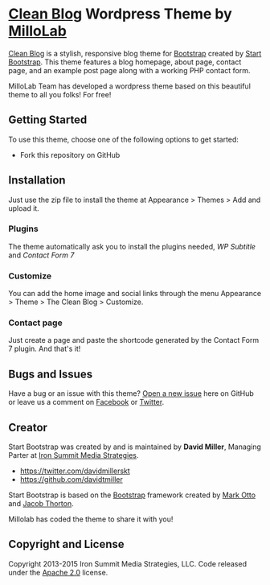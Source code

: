 # [Clean Blog](http://startbootstrap.com/template-overviews/clean-blog/) Wordpress Theme by [MilloLab](http://millolab.com)

[Clean Blog](http://startbootstrap.com/template-overviews/clean-blog/) is a stylish, responsive blog theme for [Bootstrap](http://getbootstrap.com/) created by [Start Bootstrap](http://startbootstrap.com/). This theme features a blog homepage, about page, contact page, and an example post page along with a working PHP contact form.

MilloLab Team has developed a wordpress theme based on this beautiful theme to all you folks! For free!

## Getting Started

To use this theme, choose one of the following options to get started:
* Fork this repository on GitHub

## Installation

Just use the zip file to install the theme at Appearance > Themes > Add and upload it. 

### Plugins

The theme automatically ask you to install the plugins needed, *WP Subtitle* and *Contact Form 7*

### Customize

You can add the home image and social links through the menu Appearance > Theme > The Clean Blog > Customize. 

### Contact page

Just create a page and paste the shortcode generated by the Contact Form 7 plugin. And that's it!

## Bugs and Issues

Have a bug or an issue with this theme? [Open a new issue](https://github.com/MilloLab/free-wp-theme-clean-blog/issues) here on GitHub or leave us a comment on [Facebook](http://facebook.com/millolab) or [Twitter](http://twitter.com/millolab).

## Creator

Start Bootstrap was created by and is maintained by **David Miller**, Managing Parter at [Iron Summit Media Strategies](http://www.ironsummitmedia.com/).

* https://twitter.com/davidmillerskt
* https://github.com/davidtmiller

Start Bootstrap is based on the [Bootstrap](http://getbootstrap.com/) framework created by [Mark Otto](https://twitter.com/mdo) and [Jacob Thorton](https://twitter.com/fat).

Millolab has coded the theme to share it with you!

## Copyright and License

Copyright 2013-2015 Iron Summit Media Strategies, LLC. Code released under the [Apache 2.0](https://github.com/IronSummitMedia/startbootstrap-clean-blog/blob/gh-pages/LICENSE) license.